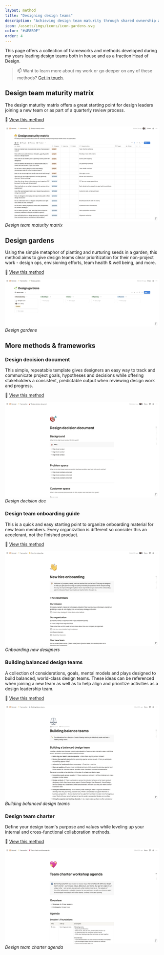 ```yaml
---
layout: method
title: "Designing design teams"
description: "Achieving design team maturity through shared ownership and accountability of goals and outcomes."
icon: /assets/imgs/icons/icon-gardens.svg
color: "#4E8B9F"
order: 4
---
```


This page offers a collection of frameworks and methods developed during my years leading design teams both in house and as a fraction Head of Design. 

> 📫 Want to learn more about my work or go deeper on any of these methods? <a href="https://linkedin.com/in/liamgreig">Get in touch</a>.

## Design team maturity matrix

The design maturity matrix offers a great starting point for design leaders joining a new team or as part of a quarterly review process.

🔗 [View this method](https://www.notion.so/domake/53e16494c4ad4a008bd3aa02085a4191?v=049f8c0b09dc48aa8b60ea364bf4867e&pvs=4)

![Design team maturity matrix](/assets/methods/design-team-maturity/01-framework-maturity-matrix.jpeg)
*Design team maturity matrix*

## Design gardens

Using the simple metaphor of planting and nurturing seeds in a garden, this method aims to give design teams clear prioritization for their non-project work - design ops, envisioning efforts, team health & well being, and more.

🔗 [View this method](https://www.notion.so/domake/04d15c108cc849d79e860fdea38e9c08?v=f1db42cd00f747e3b0b273037cf4028c&pvs=4)

![Design gardens](/assets/methods/design-team-maturity/02-framework-design-gardens.jpeg)
*Design gardens*

## More methods & frameworks

### Design decision document

This simple, repeatable template gives designers an easy way to track and communicate project goals, hypotheses and decisions while offering stakeholders a consistent, predictable output when reviewing design work and progress.

🔗 [View this method](https://www.notion.so/domake/Design-decision-document-4ddd3e023f954d0b8d4339698ab80095?pvs=4)

![Design decision document](/assets/methods/design-team-maturity/03-framework-design-doc.jpeg)
*Design decision doc*

### Design team onboarding guide

This is a quick and easy starting point to organize onboarding material for new team members. Every organization is different so consider this an accelerant, not the finished product.

🔗 [View this method](https://www.notion.so/domake/New-hire-onboarding-d1d4b18f07094538b1f1159e2ee4ec40?pvs=4)

![Onboarding new designers](/assets/methods/design-team-maturity/04-framework-onboarding.jpeg)
*Onboarding new designers*

### Building balanced design teams

A collection of considerations, goals, mental models and plays designed to build balanced, world-class design teams. These ideas can be referenced when joining a new team as well as to help align and prioritize activities as a design leadership team.

🔗 [View this method](https://www.notion.so/domake/Building-balance-teams-021dd1a6fe654c6d83fb6321ad62034d?pvs=4)

![Building balanced design teams](/assets/methods/design-team-maturity/05-building-balanced-teams.jpeg)
*Building balanced design teams*

### Design team charter

Define your design team's purpose and values while leveling up your internal and cross-functional collaboration methods.

🔗 [View this method](https://www.notion.so/domake/Team-charter-workshop-agenda-a6752f35fd2c4ed5b6fe2e22a77591fd?pvs=4)

![Design team charter agenda](/assets/methods/design-team-maturity/06-team-charter-agenda.jpeg)
*Design team charter agenda*